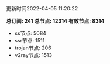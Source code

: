 更新时间2022-04-05 11:20:22

**总订阅: 241**
**总节点: 12314**
**有效节点: 8314**
- ss节点: 5084
- ssr节点: 1511
- trojan节点: 206
- v2ray节点: 1513
